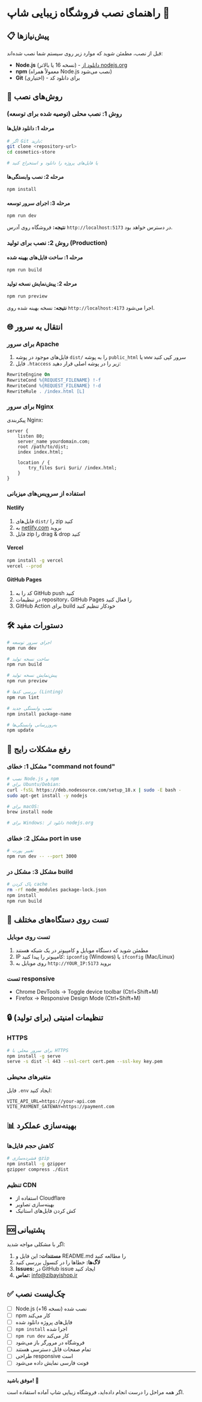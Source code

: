 # راهنمای نصب فروشگاه زیبایی شاپ 🚀

## 📋 پیش‌نیازها

قبل از نصب، مطمئن شوید که موارد زیر روی سیستم شما نصب شده‌اند:

- **Node.js** (نسخه 16 یا بالاتر) - [دانلود از nodejs.org](https://nodejs.org/)
- **npm** (معمولاً همراه Node.js نصب می‌شود)
- **Git** (اختیاری) - برای دانلود کد

## 🔧 روش‌های نصب

### روش 1: نصب محلی (توصیه شده برای توسعه)

#### مرحله 1: دانلود فایل‌ها
```bash
# اگر Git دارید:
git clone <repository-url>
cd cosmetics-store

# یا فایل‌های پروژه را دانلود و استخراج کنید
```

#### مرحله 2: نصب وابستگی‌ها
```bash
npm install
```

#### مرحله 3: اجرای سرور توسعه
```bash
npm run dev
```

**نتیجه:** فروشگاه روی آدرس `http://localhost:5173` در دسترس خواهد بود.

### روش 2: نصب برای تولید (Production)

#### مرحله 1: ساخت فایل‌های بهینه شده
```bash
npm run build
```

#### مرحله 2: پیش‌نمایش نسخه تولید
```bash
npm run preview
```

**نتیجه:** نسخه بهینه شده روی `http://localhost:4173` اجرا می‌شود.

## 🌐 انتقال به سرور

### برای سرور Apache

1. فایل‌های موجود در پوشه `dist/` را به پوشه `public_html` یا `www` سرور کپی کنید
2. فایل `.htaccess` زیر را در پوشه اصلی قرار دهید:

```apache
RewriteEngine On
RewriteCond %{REQUEST_FILENAME} !-f
RewriteCond %{REQUEST_FILENAME} !-d
RewriteRule . /index.html [L]
```

### برای سرور Nginx

پیکربندی Nginx:

```nginx
server {
    listen 80;
    server_name yourdomain.com;
    root /path/to/dist;
    index index.html;

    location / {
        try_files $uri $uri/ /index.html;
    }
}
```

### استفاده از سرویس‌های میزبانی

#### Netlify
1. فایل‌های `dist/` را zip کنید
2. به [netlify.com](https://netlify.com) بروید
3. فایل zip را drag & drop کنید

#### Vercel
```bash
npm install -g vercel
vercel --prod
```

#### GitHub Pages
1. کد را به GitHub push کنید
2. در تنظیمات repository، GitHub Pages را فعال کنید
3. GitHub Action برای build خودکار تنظیم کنید

## 🛠️ دستورات مفید

```bash
# اجرای سرور توسعه
npm run dev

# ساخت نسخه تولید
npm run build

# پیش‌نمایش نسخه تولید
npm run preview

# بررسی کدها (Linting)
npm run lint

# نصب وابستگی جدید
npm install package-name

# به‌روزرسانی وابستگی‌ها
npm update
```

## 🔧 رفع مشکلات رایج

### مشکل 1: خطای "command not found"
```bash
# نصب Node.js و npm
# برای Ubuntu/Debian:
curl -fsSL https://deb.nodesource.com/setup_18.x | sudo -E bash -
sudo apt-get install -y nodejs

# برای macOS:
brew install node

# برای Windows: دانلود از nodejs.org
```

### مشکل 2: خطای port in use
```bash
# تغییر پورت
npm run dev -- --port 3000
```

### مشکل 3: مشکل در build
```bash
# پاک کردن cache
rm -rf node_modules package-lock.json
npm install
npm run build
```

## 📱 تست روی دستگاه‌های مختلف

### تست روی موبایل
1. مطمئن شوید که دستگاه موبایل و کامپیوتر در یک شبکه هستند
2. IP کامپیوتر را پیدا کنید: `ipconfig` (Windows) یا `ifconfig` (Mac/Linux)
3. روی موبایل به `http://YOUR_IP:5173` بروید

### تست responsive
- Chrome DevTools → Toggle device toolbar (Ctrl+Shift+M)
- Firefox → Responsive Design Mode (Ctrl+Shift+M)

## 🔒 تنظیمات امنیتی (برای تولید)

### HTTPS
```bash
# برای سرور محلی با HTTPS
npm install -g serve
serve -s dist -l 443 --ssl-cert cert.pem --ssl-key key.pem
```

### متغیرهای محیطی
فایل `.env` ایجاد کنید:
```env
VITE_API_URL=https://your-api.com
VITE_PAYMENT_GATEWAY=https://payment.com
```

## 📊 بهینه‌سازی عملکرد

### کاهش حجم فایل‌ها
```bash
# فشرده‌سازی gzip
npm install -g gzipper
gzipper compress ./dist
```

### تنظیم CDN
- استفاده از Cloudflare
- بهینه‌سازی تصاویر
- کش کردن فایل‌های استاتیک

## 🆘 پشتیبانی

اگر با مشکلی مواجه شدید:

1. **مستندات:** این فایل و README.md را مطالعه کنید
2. **لاگ‌ها:** خطاها را در کنسول بررسی کنید
3. **Issues:** در GitHub issue ایجاد کنید
4. **تماس:** info@zibayishop.ir

## ✅ چک‌لیست نصب

- [ ] Node.js نصب شده (نسخه 16+)
- [ ] npm کار می‌کند
- [ ] فایل‌های پروژه دانلود شده
- [ ] `npm install` اجرا شده
- [ ] `npm run dev` کار می‌کند
- [ ] فروشگاه در مرورگر باز می‌شود
- [ ] تمام صفحات قابل دسترسی هستند
- [ ] طراحی responsive است
- [ ] فونت فارسی نمایش داده می‌شود

---

**موفق باشید! 🎉**

اگر همه مراحل را درست انجام داده‌اید، فروشگاه زیبایی شاپ آماده استفاده است.